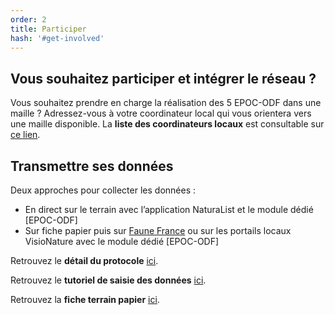 ```yaml
---
order: 2
title: Participer
hash: '#get-involved'
---
```


## Vous souhaitez participer et intégrer le réseau ?

<div class="InformativePageParagraph">

Vous souhaitez prendre en charge la réalisation des 5 EPOC-ODF dans une maille ? Adressez-vous à votre coordinateur local qui vous orientera vers une maille disponible. La **liste des coordinateurs locaux** est consultable sur <a href="/get-involved/ODF-contacts-coordinateurs-locaux.pdf" target="_blank">ce lien</a>.

</div>

## Transmettre ses données

<div class="InformativePageParagraph">

Deux approches pour collecter les données :

- En direct sur le terrain avec l’application NaturaList et le module dédié \[EPOC-ODF\]
- Sur fiche papier puis sur [Faune France](https://www.faune-france.org/) ou sur les portails locaux VisioNature avec le module dédié \[EPOC-ODF\]

Retrouvez le **détail du protocole** <a href="/get-involved/Fiche-protocole-EPOC-ODF.pdf" target="_blank">ici</a>.

Retrouvez le **tutoriel de saisie des données** <a href="/get-involved/Tuto-EPOC-ODF.pdf" target="_blank">ici</a>.

Retrouvez la **fiche terrain papier** <a href="/get-involved/Fiche-terrain-EPOC-ODF.pdf" target="_blank">ici</a>.

</div>
